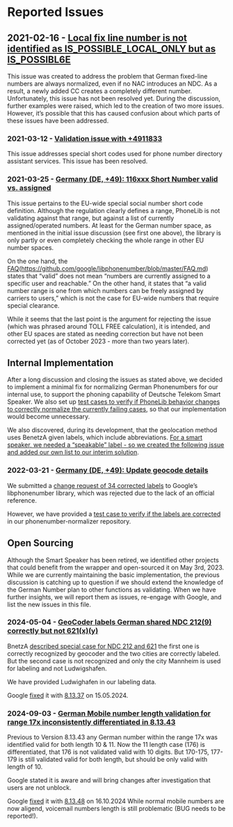 # Reported Issues

## 2021-02-16 - [Local fix line number is not identified as IS_POSSIBLE_LOCAL_ONLY but as IS_POSSIBL6E](https://issuetracker.google.com/issues/180311606)

This issue was created to address the problem that German fixed-line numbers are always normalized, even if no NAC introduces an NDC.
As a result, a newly added CC creates a completely different number.
Unfortunately, this issue has not been resolved yet.
During the discussion, further examples were raised, which led to the creation of two more issues.
However, it’s possible that this has caused confusion about which parts of these issues have been addressed.

### 2021-03-12 - [Validation issue with +4911833](https://issuetracker.google.com/issues/182490059#comment3)

This issue addresses special short codes used for phone number directory assistant services.
This issue has been resolved. 

### 2021-03-25 - [Germany (DE, +49): 116xxx Short Number valid vs. assigned](https://issuetracker.google.com/issues/183669955)

This issue pertains to the EU-wide special social number short code definition. Although the regulation clearly defines a range, PhoneLib is not validating against that range, but against a list of currently assigned/operated numbers. At least for the German number space, as mentioned in the initial issue discussion (see first one above), the library is only partly or even completely checking the whole range in other EU number spaces.

On the one hand, the [FAQ](https://github.com/google/libphonenumber/blob/master/FAQ.md#what_is_valid)(https://github.com/google/libphonenumber/blob/master/FAQ.md) states that “valid” does not mean “numbers are currently assigned to a specific user and reachable.”
On the other hand, it states that “a valid number range is one from which numbers can be freely assigned by carriers to users,” which is not the case for EU-wide numbers that require special clearance.

While it seems that the last point is the argument for rejecting the issue (which was phrased around TOLL FREE calculation), it is intended, and other EU spaces are stated as needing correction but have not been corrected yet (as of October 2023 - more than two years later).

## Internal Implementation

After a long discussion and closing the issues as stated above, we decided to implement a minimal fix for normalizing German Phonenumbers for our internal use, to support the phoning capability of Deutsche Telekom Smart Speaker.
We also set up [test cases to verify if PhoneLib behavior changes to correctly normalize the currently failing cases](https://github.com/telekom/phonenumber-normalizer/blob/main/src/test/groovy/de/telekom/phonenumbernormalizer/extern/libphonenumber/PhoneNumberUtilTest.groovy), so that our implementation would become unnecessary.

We also discovered, during its development, that the geolocation method uses BenetzA given labels, which include abbreviations.
[For a smart speaker, we needed a “speakable” label - so we created the following issue and added our own list to our interim solution](https://github.com/telekom/phonenumber-normalizer/blob/main/src/main/resources/arealabels/nationallabels/de.json).

### 2022-03-21 - [Germany (DE, +49): Update geocode details](https://issuetracker.google.com/issues/183383466)

We submitted a [change request of 34 corrected labels]((https://github.com/google/libphonenumber/pull/2599/files)) to Google’s libphonenumber library, which was rejected due to the lack of an official reference.

However, we have provided a [test case to verify if the labels are corrected](https://github.com/telekom/phonenumber-normalizer/blob/main/src/test/groovy/de/telekom/phonenumbernormalizer/extern/libphonenumber/PhoneNumberOfflineGeocoderTest.groovy) in our phonenumber-normalizer repository.

## Open Sourcing

Although the Smart Speaker has been retired, we identified other projects that could benefit from the wrapper and open-sourced it on May 3rd, 2023.
While we are currently maintaining the basic implementation, the previous discussion is catching up to question if we should extend the knowledge of the German Number plan to other functions as validating.
When we have further insights, we will report them as issues, re-engage with Google, and list the new issues in this file.

### 2024-05-04 - [GeoCoder labels German shared NDC 212(9) correctly but not 621(x)(y)](https://issuetracker.google.com/issues/338710341)

BnetzA [described special case for NDC 212 and 621](https://www.bundesnetzagentur.de/SharedDocs/Downloads/DE/Sachgebiete/Telekommunikation/Unternehmen_Institutionen/Nummerierung/Rufnummern/ONVerzeichnisse/ONBVerzeichnis/Sonderregelungen0212_0621.pdf?__blob=publicationFile&v=1) the first one is correctly recognized by geocoder and the two cities are correctly labeled. But the second case is not recognized and only the city Mannheim is used for labeling and not Ludwigshafen.

We have provided Ludwighafen in our labeling data.

Google [fixed](https://github.com/google/libphonenumber/pull/3473/files#diff-db8e5b3fb2cb4a7ed9856289ea12d54947bfaa10549e6c1058fec7f3a1359dbbR3260) ít with [8.13.37](https://github.com/google/libphonenumber/pull/3473) on  15.05.2024.

### 2024-09-03 - [German Mobile number length validation for range 17x inconsistently differentiated in 8.13.43](https://issuetracker.google.com/issues/364179199)

Previous to Version 8.13.43 any German number within the range 17x was identified valid for both length 10 & 11. Now the 11 length case (176) is differentiated, that 176 is not validated valid with 10 digits. But 170-175, 177-179 is still validated valid for both length, but should be only valid with length of 10.

Google stated it is aware and will bring changes after investigation that users are not unblock.

Google [fixed](https://github.com/google/libphonenumber/pull/3671/files#diff-5061a7d3c54ba589aacce00dcee1ce92e098c40034749bcae4c8a4780bb40233) it with [8.13.48](https://github.com/google/libphonenumber/pull/3671) on 16.10.2024
While normal mobile numbers are now aligend, voicemail numbers length is still problematic (BUG needs to be reported!).
